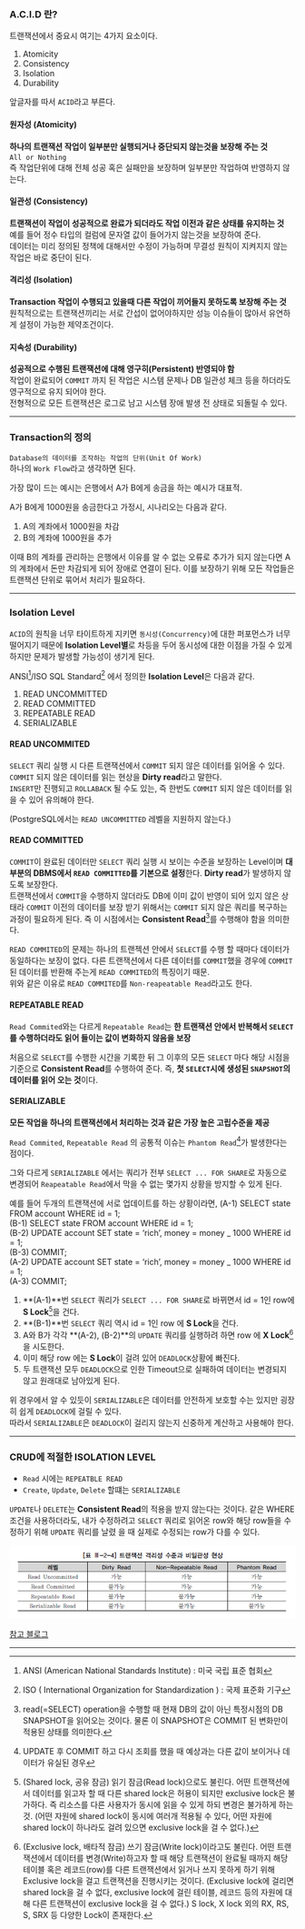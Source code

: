 ### A.C.I.D 란?

트랜잭션에서 중요시 여기는 4가지 요소이다.

1. Atomicity
2. Consistency
3. Isolation
4. Durability

앞글자를 따서 `ACID`라고 부른다.

#### 원자성 (Atomicity)

**하나의 트랜잭션 작업이 일부분만 실행되거나 중단되지 않는것을 보장해 주는 것**  
`All or Nothing`  
즉 작업단위에 대해 전체 성공 혹은 실패만을 보장하며 일부분만 작업하여 반영하지 않는다.

#### 일관성 (Consistency)

**트랜잭션이 작업이 성공적으로 완료가 되더라도 작업 이전과 같은 상태를 유지하는 것**  
예를 들어 정수 타입의 컬럼에 문자열 값이 들어가지 않는것을 보장하여 준다.  
데이터는 미리 정의된 정책에 대해서만 수정이 가능하며 무결성 원칙이 지켜지지 않는 작업은 바로 중단이 된다.

#### 격리성 (Isolation)

**Transaction 작업이 수행되고 있을때 다른 작업이 끼어들지 못하도록 보장해 주는 것**  
원칙적으로는 트랜잭션끼리는 서로 간섭이 없어야하지만 성능 이슈들이 많아서 유연하게 설정이 가능한 제약조건이다.

#### 지속성 (Durability)

**성공적으로 수행된 트랜잭션에 대해 영구히(Persistent) 반영되야 함**  
작업이 완료되어 `COMMIT` 까지 된 작업은 시스템 문제나 DB 일관성 체크 등을 하더라도 영구적으로 유지 되어야 한다.  
전형적으로 모든 트랜잭션은 로그로 남고 시스템 장애 발생 전 상태로 되돌릴 수 있다.

---

### Transaction의 정의

`Database의 데이터를 조작하는 작업의 단위(Unit Of Work)`  
하나의 `Work Flow`라고 생각하면 된다.

가장 많이 드는 예시는 은행에서 A가 B에게 송금을 하는 예시가 대표적.

A가 B에게 1000원을 송금한다고 가정시, 시나리오는 다음과 같다.

1. A의 계좌에서 1000원을 차감
2. B의 계좌에 1000원을 추가

이때 B의 계좌를 관리하는 은행에서 이유를 알 수 없는 오류로 추가가 되지 않는다면 A의 계좌에서 돈만 차감되게 되어 장애로 연결이 된다. 이를 보장하기 위해 모든 작업들은 트랜잭션 단위로 묶어서 처리가 필요하다.

---

### Isolation Level

`ACID`의 원칙을 너무 타이트하게 지키면 `동시성(Concurrency)`에 대한 퍼포먼스가 너무 떨어지기 때문에 **Isolation Level별**로 차등을 두어 동시성에 대한 이점을 가질 수 있게 하지만 문제가 발생할 가능성이 생기게 된다.

ANSI[^1]/ISO SQL Standard[^2] 에서 정의한 **Isolation Level**은 다음과 같다.

1. READ UNCOMMITTED
2. READ COMMITTED
3. REPEATABLE READ
4. SERIALIZABLE

#### READ UNCOMMITED

`SELECT` 쿼리 실행 시 다른 트랜잭션에서 `COMMIT` 되지 않은 데이터를 읽어올 수 있다.  
`COMMIT` 되지 않은 데이터를 읽는 현상을 **Dirty read**라고 말한다.  
`INSERT`만 진행되고 `ROLLABACK` 될 수도 있는, 즉 한번도 `COMMIT` 되지 않은 데이터를 읽을 수 있어 유의해야 한다.

(PostgreSQL에서는 `READ UNCOMMITTED` 레벨을 지원하지 않는다.)

#### READ COMMITTED

`COMMIT`이 완료된 데이터만 `SELECT` 쿼리 실행 시 보이는 수준을 보장하는 Level이며 **대부분의 DBMS에서 `READ COMMITTED`를 기본으로 설정**한다. **Dirty read**가 발생하지 않도록 보장한다.  
트랜잭션에서 `COMMIT`을 수행하지 않더라도 DB에 이미 값이 반영이 되어 있지 않은 상태라 `COMMIT` 이전의 데이터를 보장 받기 위해서는 `COMMIT` 되지 않은 쿼리를 복구하는 과정이 필요하게 된다. 즉 이 시점에서는 **Consistent Read**[^3]를 수행해야 함을 의미한다.

`READ COMMITED`의 문제는 하나의 트랜젝션 안에서 `SELECT`를 수행 할 때마다 데이터가 동일하다는 보장이 없다. 다른 트랜잭션에서 다른 데이터를 `COMMIT`했을 경우에 `COMMIT`된 데이터를 반환해 주는게 `READ COMMITED`의 특징이기 때문.  
위와 같은 이유로 `READ COMMITED`를 `Non-reapeatable Read`라고도 한다.

#### REPEATABLE READ

`Read Commited`와는 다르게 `Repeatable Read`는 **한 트랜잭션 안에서 반복해서 `SELECT`를 수행하더라도 읽어 들이는 값이 변화하지 않음을 보장**

처음으로 `SELECT`를 수행한 시간을 기록한 뒤 그 이후의 모든 `SELECT` 마다 해당 시점을 기준으로 **Consistent Read**를 수행하여 준다.
즉, **첫 `SELECT`시에 생성된 `SNAPSHOT`의 데이터를 읽어 오는 것**이다.

#### SERIALIZABLE

**모든 작업을 하나의 트랜잭션에서 처리하는 것과 같은 가장 높은 고립수준을 제공**

`Read Commited`, `Repeatable Read` 의 공통적 이슈는 `Phantom Read`[^4]가 발생한다는 점이다.

그와 다르게 `SERIALIZABLE` 에서는 쿼리가 전부 `SELECT ... FOR SHARE`로 자동으로 변경되어 `Reapeatable Read`에서 막을 수 없는 몇가지 상황을 방지할 수 있게 된다.

예를 들어 두개의 트랜잭션에 서로 업데이트를 하는 상황이라면,
(A-1) SELECT state FROM account WHERE id = 1;  
 (B-1) SELECT state FROM account WHERE id = 1;  
 (B-2) UPDATE account SET state = ‘rich’, money = money _ 1000 WHERE id = 1;  
 (B-3) COMMIT;  
 (A-2) UPDATE account SET state = ‘rich’, money = money _ 1000 WHERE id = 1;  
 (A-3) COMMIT;

1. **(A-1)**번 `SELECT` 쿼리가 `SELECT ... FOR SHARE`로 바뀌면서 id = 1인 row에 **S Lock**[^5]을 건다.
2. **(B-1)**번 `SELECT` 쿼리 역시 id = 1인 row 에 **S Lock**을 건다.
3. A와 B가 각각 **(A-2), (B-2)**의 `UPDATE` 쿼리를 실행하려 하면 row 에 **X Lock**[^6]을 시도한다.
4. 이미 해당 row 에는 **S Lock**이 걸려 있어 `DEADLOCK`상황에 빠진다.
5. 두 트랜잭션 모두 `DEADLOCK`으로 인한 Timeout으로 실패하여 데이터는 변경되지 않고 원래대로 남아있게 된다.

위 경우에서 알 수 있듯이 `SERIALIZABLE`은 데이터를 안전하게 보호할 수는 있지만 굉장히 쉽게 `DEADLOCK`에 걸릴 수 있다.  
따라서 `SERIALIZABLE`은 `DEADLOCK`이 걸리지 않는지 신중하게 계산하고 사용해야 한다.

---

### CRUD에 적절한 ISOLATION LEVEL

- `Read` 시에는 `REPEATBLE READ`
- `Create`, `Update`, `Delete` 할떄는 `SERIALIZABLE`

`UPDATE`나 `DELETE`는 **Consistent Read**의 적용을 받지 않는다는 것이다. 같은 WHERE 조건을 사용하더라도, 내가 수정하려고 `SELECT` 쿼리로 읽어온 row와 해당 row들을 수정하기 위해 `UPDATE` 쿼리를 날렸 을 때 실제로 수정되는 row가 다를 수 있다.

![](./images/2020-08-24-09-49-50.png)

[참고 블로그](https://velog.io/@lsb156/Transaction-Isolation-Level#%EC%9B%90%EC%9E%90%EC%84%B1--atomicity-)

---

[^1]: ANSI (American National Standards Institute) : 미국 국립 표준 협회
[^2]: ISO ( International Organization for Standardization ) : 국제 표준화 기구
[^3]: read(=SELECT) operation을 수행할 때 현재 DB의 값이 아닌 특정시점의 DB SNAPSHOT을 읽어오는 것이다. 물론 이 SNAPSHOT은 COMMIT 된 변화만이 적용된 상태를 의미한다.
[^4]: UPDATE 후 COMMIT 하고 다시 조회를 했을 때 예상과는 다른 값이 보이거나 데이터가 유실된 경우
[^5]: (Shared lock, 공유 잠금) 읽기 잠금(Read lock)으로도 불린다. 어떤 트랜잭션에서 데이터를 읽고자 할 때 다른 shared lock은 허용이 되지만 exclusive lock은 불가하다. 즉 리소스를 다른 사용자가 동시에 읽을 수 있게 하되 변경은 불가하게 하는 것. (어떤 자원에 shared lock이 동시에 여러개 적용될 수 있다, 어떤 자원에 shared lock이 하나라도 걸려 있으면 exclusive lock을 걸 수 없다.)
[^6]: (Exclusive lock, 배타적 잠금) 쓰기 잠금(Write lock)이라고도 불린다. 어떤 트랜잭션에서 데이터를 변경(Write)하고자 할 때 해당 트랜잭션이 완료될 때까지 해당 테이블 혹은 레코드(row)를 다른 트랜잭션에서 읽거나 쓰지 못하게 하기 위해 Exclusive lock을 걸고 트랜잭션을 진행시키는 것이다. (Exclusive lock에 걸리면 shared lock을 걸 수 없다, exclusive lock에 걸린 테이블, 레코드 등의 자원에 대해 다른 트랜잭션이 exclusive lock을 걸 수 없다.) S lock, X lock 외의 RX, RS, S, SRX 등 다양한 Lock이 존재한다.
